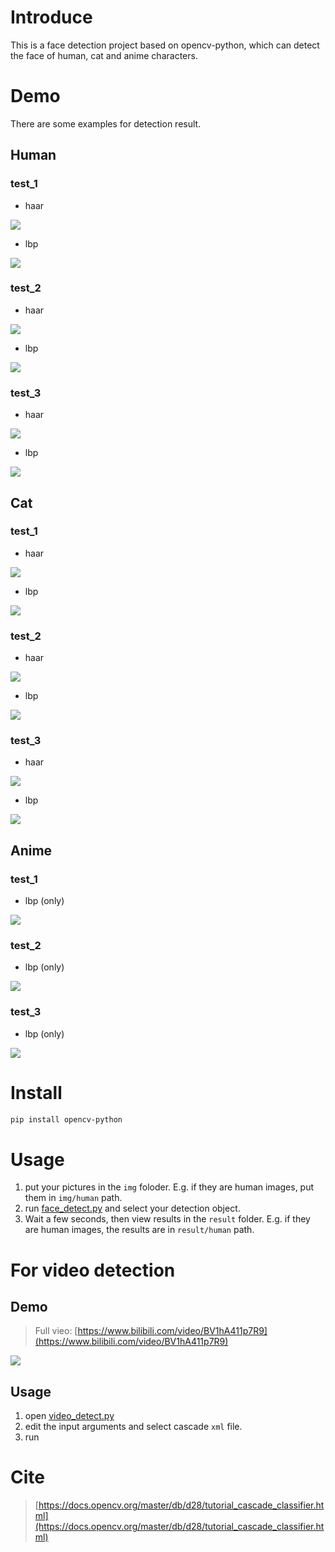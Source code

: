 # Introduce
This is a face detection project based on opencv-python, which can detect the face of human, cat and anime characters.

# Demo
There are some examples for detection result.

## Human
### test_1
- haar

![](result/human/test_1/haar.jpg)

- lbp

![](result/human/test_1/lbp.jpg)

### test_2
- haar

![](result/human/test_2/haar.jpg)

- lbp

![](result/human/test_3/lbp.jpg)

### test_3
- haar

![](result/human/test_3/haar.jpg)

- lbp

![](result/human/test_3/lbp.jpg)

## Cat
### test_1
- haar

![](result/cat/test_1/haar.jpg)

- lbp

![](result/cat/test_1/lbp.jpg)
### test_2
- haar

![](result/cat/test_2/haar.jpg)

- lbp

![](result/cat/test_2/lbp.jpg)
### test_3
- haar

![](result/cat/test_3/haar.jpg)

- lbp

![](result/cat/test_3/lbp.jpg)
## Anime
### test_1
- lbp (only)

![](result/anime/test_1/lbp.jpg)
### test_2
- lbp (only)

![](result/anime/test_2/lbp.jpg)
### test_3
- lbp (only)

![](result/anime/test_3/lbp.jpg)

# Install
```bash
pip install opencv-python
```

# Usage
1. put your pictures in the `img` foloder. E.g. if they are human images, put them in `img/human` path.
2. run [face_detect.py](face_detect.py) and select your detection object.
3. Wait a few seconds, then view results in the `result` folder. E.g. if they are human images, the results are in `result/human` path.

# For video detection
## Demo
> Full vieo: [https://www.bilibili.com/video/BV1hA411p7R9](https://www.bilibili.com/video/BV1hA411p7R9)

![](https://img-blog.csdnimg.cn/20201228165341951.gif#pic_center)
## Usage
1. open [video_detect.py](video_detect.py)
2. edit the input arguments and select cascade `xml` file.
3. run

# Cite
> [https://docs.opencv.org/master/db/d28/tutorial_cascade_classifier.html](https://docs.opencv.org/master/db/d28/tutorial_cascade_classifier.html)

